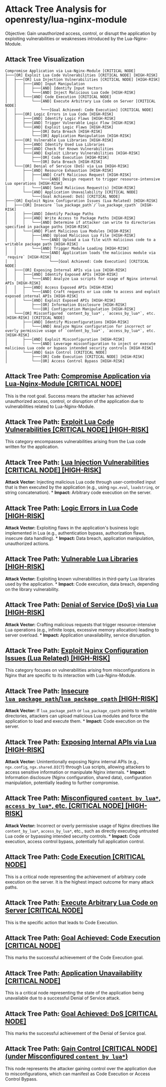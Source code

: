 # Attack Tree Analysis for openresty/lua-nginx-module

Objective: Gain unauthorized access, control, or disrupt the application by exploiting vulnerabilities or weaknesses introduced by the Lua-Nginx-Module.

## Attack Tree Visualization

```
Compromise Application via Lua-Nginx-Module [CRITICAL NODE]
├───[OR] Exploit Lua Code Vulnerabilities [CRITICAL NODE] [HIGH-RISK]
│   ├───[OR] Lua Injection Vulnerabilities [CRITICAL NODE] [HIGH-RISK]
│   │   ├───[AND] Input Manipulation
│   │   │   ├───[AND] Identify Input Vectors
│   │   │   └───[AND] Inject Malicious Lua Code [HIGH-RISK]
│   │   └───[AND] Code Execution [CRITICAL NODE]
│   │       └───[AND] Execute Arbitrary Lua Code on Server [CRITICAL NODE]
│   │           └───[Goal Achieved: Code Execution] [CRITICAL NODE]
│   ├───[OR] Logic Errors in Lua Code [HIGH-RISK]
│   │   ├───[AND] Identify Logic Flaws [HIGH-RISK]
│   │   ├───[AND] Trigger Vulnerable Logic Flow [HIGH-RISK]
│   │   └───[AND] Exploit Logic Flaws [HIGH-RISK]
│   │       ├───[OR] Data Breach [HIGH-RISK]
│   │       └───[OR] Application Manipulation [HIGH-RISK]
│   ├───[OR] Vulnerable Lua Libraries [HIGH-RISK]
│   │   ├───[AND] Identify Used Lua Libraries
│   │   ├───[AND] Check for Known Vulnerabilities
│   │   └───[AND] Exploit Library Vulnerabilities [HIGH-RISK]
│   │       ├───[OR] Code Execution [HIGH-RISK]
│   │       └───[OR] Data Breach [HIGH-RISK]
│   └───[OR] Denial of Service (DoS) via Lua [HIGH-RISK]
│       ├───[AND] Resource Exhaustion [HIGH-RISK]
│       │   ├───[AND] Craft Malicious Request [HIGH-RISK]
│       │   │   └───[AND] Design request to trigger resource-intensive Lua operations [HIGH-RISK]
│       │   └───[AND] Send Malicious Request(s) [HIGH-RISK]
│       └───[AND] Application Unavailability [CRITICAL NODE]
│           └───[Goal Achieved: DoS] [CRITICAL NODE]
├───[OR] Exploit Nginx Configuration Issues (Lua Related) [HIGH-RISK]
│   ├───[OR] Insecure `lua_package_path`/`lua_package_cpath` [HIGH-RISK]
│   │   ├───[AND] Identify Package Paths
│   │   ├───[AND] Write Access to Package Paths [HIGH-RISK]
│   │   │   └───[AND] Determine if attacker can write to directories specified in package paths [HIGH-RISK]
│   │   └───[AND] Plant Malicious Lua Modules [HIGH-RISK]
│   │       ├───[AND] Upload Malicious Lua File [HIGH-RISK]
│   │       │   └───[AND] Upload a Lua file with malicious code to a writable package path [HIGH-RISK]
│   │       └───[AND] Trigger Module Loading [HIGH-RISK]
│   │           └───[AND] Application loads the malicious module via `require` [HIGH-RISK]
│   │               └───[Goal Achieved: Code Execution] [CRITICAL NODE]
│   ├───[OR] Exposing Internal APIs via Lua [HIGH-RISK]
│   │   ├───[AND] Identify Exposed APIs [HIGH-RISK]
│   │   │   └───[AND] Analyze Lua scripts for usage of Nginx internal APIs [HIGH-RISK]
│   │   ├───[AND] Access Exposed APIs [HIGH-RISK]
│   │   │   └───[AND] Craft requests or Lua code to access and exploit exposed internal APIs [HIGH-RISK]
│   │   └───[AND] Exploit Exposed APIs [HIGH-RISK]
│   │       ├───[OR] Information Disclosure [HIGH-RISK]
│   │       └───[OR] Configuration Manipulation [HIGH-RISK]
│   └───[OR] Misconfigured `content_by_lua*`, `access_by_lua*`, etc. [HIGH-RISK] [CRITICAL NODE]
│       ├───[AND] Identify Misconfigurations [HIGH-RISK]
│       │   └───[AND] Analyze Nginx configuration for incorrect or overly permissive usage of `content_by_lua*`, `access_by_lua*`, etc. [HIGH-RISK]
│       ├───[AND] Exploit Misconfiguration [HIGH-RISK]
│       │   └───[AND] Leverage misconfiguration to inject or execute malicious Lua code or bypass intended security controls [HIGH-RISK]
│       └───[AND] Gain Control [CRITICAL NODE]
│           ├───[OR] Code Execution [CRITICAL NODE] [HIGH-RISK]
│           └───[OR] Access Control Bypass [HIGH-RISK]
```

## Attack Tree Path: [Compromise Application via Lua-Nginx-Module [CRITICAL NODE]](./attack_tree_paths/compromise_application_via_lua-nginx-module__critical_node_.md)

This is the root goal. Success means the attacker has achieved unauthorized access, control, or disruption of the application due to vulnerabilities related to Lua-Nginx-Module.

## Attack Tree Path: [Exploit Lua Code Vulnerabilities [CRITICAL NODE] [HIGH-RISK]](./attack_tree_paths/exploit_lua_code_vulnerabilities__critical_node___high-risk_.md)

This category encompasses vulnerabilities arising from the Lua code written for the application.

## Attack Tree Path: [Lua Injection Vulnerabilities [CRITICAL NODE] [HIGH-RISK]](./attack_tree_paths/lua_injection_vulnerabilities__critical_node___high-risk_.md)

**Attack Vector:** Injecting malicious Lua code through user-controlled input that is then executed by the application (e.g., using `ngx.eval`, `loadstring`, or string concatenation).
    *   **Impact:** Arbitrary code execution on the server.

## Attack Tree Path: [Logic Errors in Lua Code [HIGH-RISK]](./attack_tree_paths/logic_errors_in_lua_code__high-risk_.md)

**Attack Vector:** Exploiting flaws in the application's business logic implemented in Lua (e.g., authentication bypass, authorization flaws, insecure data handling).
    *   **Impact:** Data breach, application manipulation, unauthorized actions.

## Attack Tree Path: [Vulnerable Lua Libraries [HIGH-RISK]](./attack_tree_paths/vulnerable_lua_libraries__high-risk_.md)

**Attack Vector:** Exploiting known vulnerabilities in third-party Lua libraries used by the application.
    *   **Impact:** Code execution, data breach, depending on the library vulnerability.

## Attack Tree Path: [Denial of Service (DoS) via Lua [HIGH-RISK]](./attack_tree_paths/denial_of_service__dos__via_lua__high-risk_.md)

**Attack Vector:** Crafting malicious requests that trigger resource-intensive Lua operations (e.g., infinite loops, excessive memory allocation) leading to server overload.
    *   **Impact:** Application unavailability, service disruption.

## Attack Tree Path: [Exploit Nginx Configuration Issues (Lua Related) [HIGH-RISK]](./attack_tree_paths/exploit_nginx_configuration_issues__lua_related___high-risk_.md)

This category focuses on vulnerabilities arising from misconfigurations in Nginx that are specific to its interaction with Lua-Nginx-Module.

## Attack Tree Path: [Insecure `lua_package_path`/`lua_package_cpath` [HIGH-RISK]](./attack_tree_paths/insecure__lua_package_path__lua_package_cpath___high-risk_.md)

**Attack Vector:** If `lua_package_path` or `lua_package_cpath` points to writable directories, attackers can upload malicious Lua modules and force the application to load and execute them.
    *   **Impact:** Code execution on the server.

## Attack Tree Path: [Exposing Internal APIs via Lua [HIGH-RISK]](./attack_tree_paths/exposing_internal_apis_via_lua__high-risk_.md)

**Attack Vector:** Unintentionally exposing Nginx internal APIs (e.g., `ngx.config`, `ngx.shared.DICT`) through Lua scripts, allowing attackers to access sensitive information or manipulate Nginx internals.
    *   **Impact:** Information disclosure (Nginx configuration, shared data), configuration manipulation, potentially leading to further compromise.

## Attack Tree Path: [Misconfigured `content_by_lua*`, `access_by_lua*`, etc. [CRITICAL NODE] [HIGH-RISK]](./attack_tree_paths/misconfigured__content_by_lua____access_by_lua___etc___critical_node___high-risk_.md)

**Attack Vector:** Incorrect or overly permissive usage of Nginx directives like `content_by_lua*`, `access_by_lua*`, etc., such as directly executing untrusted Lua code or bypassing intended security controls.
    *   **Impact:** Code execution, access control bypass, potentially full application control.

## Attack Tree Path: [Code Execution [CRITICAL NODE]](./attack_tree_paths/code_execution__critical_node_.md)

This is a critical node representing the achievement of arbitrary code execution on the server. It is the highest impact outcome for many attack paths.

## Attack Tree Path: [Execute Arbitrary Lua Code on Server [CRITICAL NODE]](./attack_tree_paths/execute_arbitrary_lua_code_on_server__critical_node_.md)

This is the specific action that leads to Code Execution.

## Attack Tree Path: [Goal Achieved: Code Execution [CRITICAL NODE]](./attack_tree_paths/goal_achieved_code_execution__critical_node_.md)

This marks the successful achievement of the Code Execution goal.

## Attack Tree Path: [Application Unavailability [CRITICAL NODE]](./attack_tree_paths/application_unavailability__critical_node_.md)

This is a critical node representing the state of the application being unavailable due to a successful Denial of Service attack.

## Attack Tree Path: [Goal Achieved: DoS [CRITICAL NODE]](./attack_tree_paths/goal_achieved_dos__critical_node_.md)

This marks the successful achievement of the Denial of Service goal.

## Attack Tree Path: [Gain Control [CRITICAL NODE] (under Misconfigured `content_by_lua*`)](./attack_tree_paths/gain_control__critical_node___under_misconfigured__content_by_lua__.md)

This node represents the attacker gaining control over the application due to misconfigurations, which can manifest as Code Execution or Access Control Bypass.

